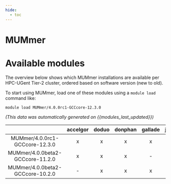 ```yaml
---
hide:
  - toc
---
```


MUMmer
======

# Available modules


The overview below shows which MUMmer installations are available per HPC-UGent Tier-2 cluster, ordered based on software version (new to old).

To start using MUMmer, load one of these modules using a `module load` command like:

```shell
module load MUMmer/4.0.0rc1-GCCcore-12.3.0
```

*(This data was automatically generated on {{modules_last_updated}})*  

| |accelgor|doduo|donphan|gallade|joltik|shinx|skitty|
| :---: | :---: | :---: | :---: | :---: | :---: | :---: | :---: |
|MUMmer/4.0.0rc1-GCCcore-12.3.0|x|x|x|x|-|x|x|
|MUMmer/4.0.0beta2-GCCcore-11.2.0|x|x|x|-|-|-|-|
|MUMmer/4.0.0beta2-GCCcore-10.2.0|-|x|x|x|-|-|-|
